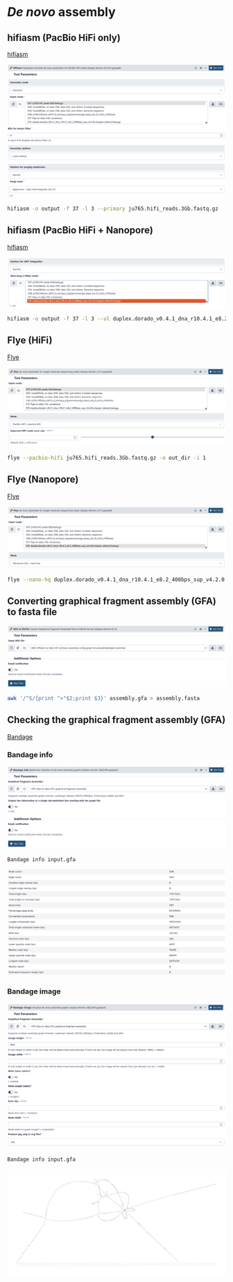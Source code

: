 # *De novo* assembly

## hifiasm (PacBio HiFi only)

[hifiasm](https://github.com/chhylp123/hifiasm)

![hifiasm_hifi](s2_pic/hifiasm_hifi.png)

```sh
hifiasm -o output -f 37 -l 3 --primary ju765.hifi_reads.3Gb.fastq.gz
```

## hifiasm (PacBio HiFi + Nanopore)

[hifiasm](https://github.com/chhylp123/hifiasm)

![hifiasm_hifi_ont](s2_pic/hifiasm_hifi_ont.png)

```sh
hifiasm -o output -f 37 -l 3 --ul duplex.dorado_v0.4.1_dna_r10.4.1_e8.2_400bps_sup_v4.2.0.chopper_default.fastq.gz --ul-rate 0.2 --ul-tip 6 --primary ju765.hifi_reads.3Gb.fastq.gz
```

## Flye (HiFi)

[Flye](https://github.com/fenderglass/Flye)

![flye_hifi](s2_pic/flye_hifi.png)

```sh
flye --pacbio-hifi ju765.hifi_reads.3Gb.fastq.gz -o out_dir -i 1
```

## Flye (Nanopore)

[Flye](https://github.com/fenderglass/Flye)

![flye_ont](s2_pic/flye_ont.png)

```sh
flye --nano-hq duplex.dorado_v0.4.1_dna_r10.4.1_e8.2_400bps_sup_v4.2.0.chopper_default.fastq.gz -o out_dir -i 1
```

## Converting graphical fragment assembly (GFA) to fasta file

![gfatofasta](s2_pic/gfatofasta_hifiasm.png)

```sh
awk '/^S/{print ">"$2;print $3}' assembly.gfa > assembly.fasta
```

## Checking the graphical fragment assembly (GFA)

[Bandage](https://rrwick.github.io/Bandage/)

### Bandage info

![bandage_info](s2_pic/bandage_info.png)

```sh
Bandage info input.gfa 
```

![bandage_info_result](s2_pic/bandage_info_result.png)

### Bandage image

![bandage_image](s2_pic/bandage_image.png)

```sh
Bandage info input.gfa 
```

![bandage_image_result](s2_pic/bandage_image_result.jpg)

